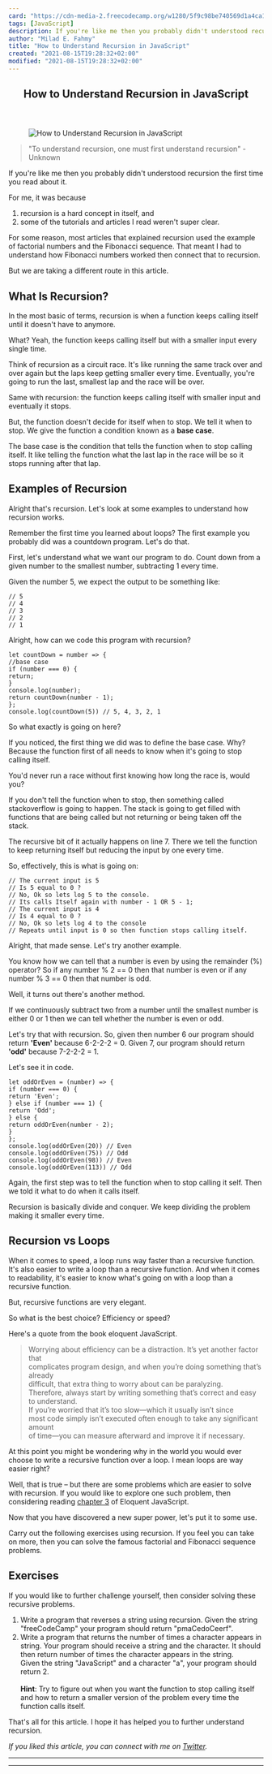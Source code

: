```yaml
---
card: "https://cdn-media-2.freecodecamp.org/w1280/5f9c98be740569d1a4ca1bcc.jpg"
tags: [JavaScript]
description: If you're like me then you probably didn't understood recursi
author: "Milad E. Fahmy"
title: "How to Understand Recursion in JavaScript"
created: "2021-08-15T19:28:32+02:00"
modified: "2021-08-15T19:28:32+02:00"
---
```

<div class="site-wrapper">
<main id="site-main" class="site-main outer">
<div class="inner">
<article class="post-full post tag-javascript tag-beginner tag-recursion tag-tutorial ">
<header class="post-full-header">
<h1 class="post-full-title">How to Understand Recursion in JavaScript</h1>
</header>
<figure class="post-full-image">
<picture>
<source media="(max-width: 700px)" sizes="1px" srcset="data:image/gif;base64,R0lGODlhAQABAIAAAAAAAP///yH5BAEAAAAALAAAAAABAAEAAAIBRAA7 1w">
<source media="(min-width: 701px)" sizes="(max-width: 800px) 400px,
(max-width: 1170px) 700px,
1400px" srcset="https://cdn-media-2.freecodecamp.org/w1280/5f9c98be740569d1a4ca1bcc.jpg 300w,
https://cdn-media-2.freecodecamp.org/w1280/5f9c98be740569d1a4ca1bcc.jpg 600w,
https://cdn-media-2.freecodecamp.org/w1280/5f9c98be740569d1a4ca1bcc.jpg 1000w,
https://cdn-media-2.freecodecamp.org/w1280/5f9c98be740569d1a4ca1bcc.jpg 2000w">
<img onerror="this.style.display='none'" src="https://cdn-media-2.freecodecamp.org/w1280/5f9c98be740569d1a4ca1bcc.jpg" alt="How to Understand Recursion in JavaScript">
</picture>
</figure>
<section class="post-full-content">
<div class="post-content">
<blockquote>"To understand recursion, one must first understand recursion" - Unknown</blockquote>
<p>If you're like me then you probably didn't understood recursion the first time you read about it. </p>
<p>For me, it was because</p>
<ol>
<li>recursion is a hard concept in itself, and </li>
<li>some of the tutorials and articles I read weren't super clear. </li>
</ol>
<p>For some reason, most articles that explained recursion used the example of factorial numbers and the Fibonacci sequence. That meant I had to understand how Fibonacci numbers worked then connect that to recursion. </p>
<p>But we are taking a different route in this article.</p>
<h2 id="what-is-recursion">What Is Recursion?</h2>
<p>In the most basic of terms, recursion is when a function keeps calling itself until it doesn't have to anymore. </p>
<p>What? Yeah, the function keeps calling itself but with a smaller input every single time.</p>
<p>Think of recursion as a circuit race. It's like running the same track over and over again but the laps keep getting smaller every time. Eventually, you're going to run the last, smallest lap and the race will be over.</p>
<p>Same with recursion: the function keeps calling itself with smaller input and eventually it stops. </p>
<p>But, the function doesn't decide for itself when to stop. We tell it when to stop. We give the function a condition known as a <strong>base case</strong>. </p>
<p>The base case is the condition that tells the function when to stop calling itself. It like telling the function what the last lap in the race will be so it stops running after that lap.</p>
<h2 id="examples-of-recursion">Examples of Recursion</h2>
<p>Alright that's recursion. Let's look at some examples to understand how recursion works.</p>
<p>Remember the first time you learned about loops? The first example you probably did was a countdown program. Let's do that.</p>
<p>First, let's understand what we want our program to do. Count down from a given number to the smallest number, subtracting 1 every time. </p>
<p>Given the number 5, we expect the output to be something like:</p><pre><code class="language-javascript">// 5
// 4
// 3
// 2
// 1
</code></pre>
<p>Alright, how can we code this program with recursion?</p><pre><code class="language-javascript">let countDown = number =&gt; {
//base case
if (number === 0) {
return;
}
console.log(number);
return countDown(number - 1);
};
console.log(countDown(5)) // 5, 4, 3, 2, 1
</code></pre>
<p>So what exactly is going on here?</p>
<p>If you noticed, the first thing we did was to define the base case. Why? Because the function first of all needs to know when it's going to stop calling itself. </p>
<p>You'd never run a race without first knowing how long the race is, would you?</p>
<p>If you don't tell the function when to stop, then something called stackoverflow is going to happen. The stack is going to get filled with functions that are being called but not returning or being taken off the stack.</p>
<p>The recursive bit of it actually happens on line 7. There we tell the function to keep returning itself but reducing the input by one every time.</p>
<p>So, effectively, this is what is going on:</p><pre><code class="language-javascript">// The current input is 5
// Is 5 equal to 0 ?
// No, Ok so lets log 5 to the console.
// Its calls Itself again with number - 1 OR 5 - 1;
// The current input is 4
// Is 4 equal to 0 ?
// No, Ok so lets log 4 to the console
// Repeats until input is 0 so then function stops calling itself.
</code></pre>
<p>Alright, that made sense. Let's try another example.</p>
<p>You know how we can tell that a number is even by using the remainder (%) operator? So if any number % 2 == 0 then that number is even or if any number % 3 == 0 then that number is odd. </p>
<p>Well, it turns out there's another method. </p>
<p>If we continuously subtract two from a number until the smallest number is either 0 or 1 then we can tell whether the number is even or odd.</p>
<p>Let's try that with recursion. So, given then number 6 our program should return <strong>'Even'</strong> because 6-2-2-2 = 0. Given 7, our program should return <strong>'odd'</strong> because 7-2-2-2 = 1. </p>
<p>Let's see it in code.</p><pre><code class="language-javascript">let oddOrEven = (number) =&gt; {
if (number === 0) {
return 'Even';
} else if (number === 1) {
return 'Odd';
} else {
return oddOrEven(number - 2);
}
};
console.log(oddOrEven(20)) // Even
console.log(oddOrEven(75)) // Odd
console.log(oddOrEven(98)) // Even
console.log(oddOrEven(113)) // Odd
</code></pre>
<p>Again, the first step was to tell the function when to stop calling it self. Then we told it what to do when it calls itself. </p>
<p>Recursion is basically divide and conquer. We keep dividing the problem making it smaller every time.</p>
<h2 id="recursion-vs-loops">Recursion vs Loops</h2>
<p>When it comes to speed, a loop runs way faster than a recursive function. It's also easier to write a loop than a recursive function. And when it comes to readability, it's easier to know what's going on with a loop than a recursive function. </p>
<p>But, recursive functions are very elegant. </p>
<p>So what is the best choice? Efficiency or speed? </p>
<p>Here's a quote from the book eloquent JavaScript.</p>
<blockquote>Worrying about efficiency can be a distraction. It’s yet another factor that<br>complicates program design, and when you’re doing something that’s already<br>difficult, that extra thing to worry about can be paralyzing.<br>Therefore, always start by writing something that’s correct and easy to understand.<br>If you’re worried that it’s too slow—which it usually isn’t since<br>most code simply isn’t executed often enough to take any significant amount<br>of time—you can measure afterward and improve it if necessary.</blockquote>
<p>At this point you might be wondering why in the world you would ever choose to write a recursive function over a loop. I mean loops are way easier right?</p>
<p>Well, that is true – but there are some problems which are easier to solve with recursion. If you would like to explore one such problem, then considering reading <a href="https://eloquentjavascript.net/03_functions.html">chapter 3</a> of Eloquent JavaScript.</p>
<p>Now that you have discovered a new super power, let's put it to some use. </p>
<p>Carry out the following exercises using recursion. If you feel you can take on more, then you can solve the famous factorial and Fibonacci sequence problems.</p>
<h2 id="exercises">Exercises</h2>
<p>If you would like to further challenge yourself, then consider solving these recursive problems.</p>
<ol>
<li>Write a program that reverses a string using recursion. Given the string "freeCodeCamp" your program should return "pmaCedoCeerf".</li>
<li>Write a program that returns the number of times a character appears in string. Your program should receive a string and the character. It should then return number of times the character appears in the string. <br>Given the string "JavaScript" and a character "a", your program should return 2.<br><br><strong>Hint</strong>: Try to figure out when you want the function to stop calling itself and how to return a smaller version of the problem every time the function calls itself.</li>
</ol>
<p>That's all for this article. I hope it has helped you to further understand recursion.</p>
<p><em> If you liked this article, you can connect with me on <a href="https://twitter.com/joeepm">Twitter</a>.</em></p>
</div>
<hr>
<hr>
</section>
</article>
</div>
</main>
</div>
<!-- Google Tag Manager (noscript) -->
<!-- End Google Tag Manager (noscript) -->

